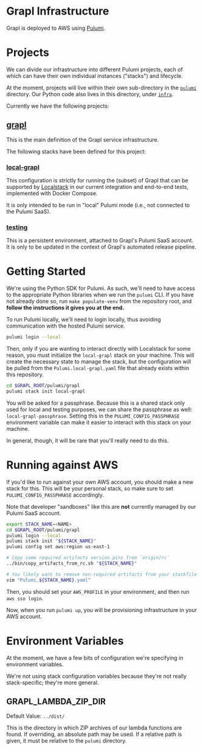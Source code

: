 # Grapl Infrastructure

Grapl is deployed to AWS using [Pulumi][pulumi].

# Projects

We can divide our infrastructure into different Pulumi projects, each of which
can have their own individual instances ("stacks") and lifecycle.

At the moment, projects will live within their own sub-directory in the
[`pulumi`](./) directory. Our Python code also lives in this directory, under
[`infra`](./infra).

Currently we have the following projects:

## [grapl](./grapl)

This is the main definition of the Grapl service infrastructure.

The following stacks have been defined for this project:

### [local-grapl](./grapl/Pulumi.local-grapl.yaml)

This configuration is strictly for running the (subset) of Grapl that can be
supported by [Localstack][ls] in our current integration and end-to-end tests,
implemented with Docker Compose.

It is only intended to be run in "local" Pulumi mode (i.e., not connected to the
Pulumi SaaS).

### [testing](./grapl/Pulumi.testing.yaml)

This is a persistent environment, attached to Grapl's Pulumi SaaS account. It is
only to be updated in the context of Grapl's automated release pipeline.

# Getting Started

We're using the Python SDK for Pulumi. As such, we'll need to have access to the
appropriate Python libraries when we run the `pulumi` CLI. If you have not
already done so, run `make populate-venv` from the repository root, and **follow
the instructions it gives you at the end.**

To run Pulumi locally, we'll need to login locally, thus avoiding communication
with the hosted Pulumi service.

```sh
pulumi login --local
```

Then, only if you are wanting to interact directly with Localstack for some
reason, you must initialize the `local-grapl` stack on your machine. This will
create the necessary state to manage the stack, but the configuration will be
pulled from the `Pulumi.local-grapl.yaml` file that already exists within this
repository.

```sh
cd $GRAPL_ROOT/pulumi/grapl
pulumi stack init local-grapl
```

You will be asked for a passphrase. Because this is a shared stack only used for
local and testing purposes, we can share the passphrase as well:
`local-grapl-passphrase`. Setting this in the `PULUMI_CONFIG_PASSPHRASE`
environment variable can make it easier to interact with this stack on your
machine.

In general, though, it will be rare that you'll really need to do this.

# Running against AWS

If you'd like to run against your own AWS account, you should make a new stack
for this. This will be your personal stack, so make sure to set
`PULUMI_CONFIG_PASSPHRASE` accordingly.

Note that developer "sandboxes" like this are **not** currently managed by our
Pulumi SaaS account.

```sh
export STACK_NAME=<NAME>
cd $GRAPL_ROOT/pulumi/grapl
pulumi login --local
pulumi stack init "${STACK_NAME}"
pulumi config set aws:region us-east-1

# Copy some required artifacts version pins from `origin/rc`
../bin/copy_artifacts_from_rc.sh "${STACK_NAME}"

# You likely want to remove non-required artifacts from your stackfile now
vim "Pulumi.${STACK_NAME}.yaml"
```

Then, you should set your `AWS_PROFILE` in your environment, and then run
`aws sso login`.

Now, when you run `pulumi up`, you will be provisioning infrastructure in your
AWS account.

# Environment Variables

At the moment, we have a few bits of configuration we're specifying in
environment variables.

We're not using stack configuration variables because they're not really
stack-specific; they're more general.

## GRAPL_LAMBDA_ZIP_DIR

Default Value: `../dist/`

This is the directory in which ZIP archives of our lambda functions are found.
If overriding, an absolute path may be used. If a relative path is given, it
must be relative to the `pulumi` directory.

[pulumi]: https://pulumi.com
[ls]: https://localstack.cloud/
